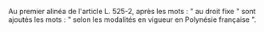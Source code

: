   
Au premier alinéa de l'article L. 525-2, après les mots : " au droit fixe " sont ajoutés les mots : " selon les modalités en vigueur en Polynésie française ".  

  
